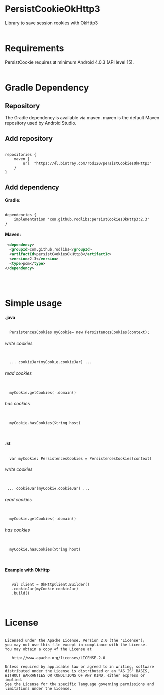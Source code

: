 # PersistCookieOkHttp3
Library to save session cookies with OkHttp3
</br>
</br>


# Requirements
PersistCookie requires at minimum Android 4.0.3 (API level 15).
</br>
</br>


# Gradle Dependency

## Repository
The Gradle dependency is available via maven. maven is the default Maven repository used by Android Studio.
</br>

## Add repository
<pre><code>
repositories {
    maven {
        url  "https://dl.bintray.com/rod120/persistCookiesOkHttp3" 
    }
}
</code></pre>



## Add dependency

#### Gradle:
<pre><code>
dependencies {
    implementation 'com.github.rodlibs:persistCookiesOkHttp3:2.3'
}
</code></pre>


#### Maven:
```xml
 <dependency>
  <groupId>com.github.rodlibs</groupId>
  <artifactId>persistCookiesOkHttp3</artifactId>
  <version>2.3</version>
  <type>pom</type>
</dependency>
```
</br>
</br>


# Simple usage
#### .java
<pre><code>
  PersistencesCookies myCookie= new PersistencesCookies(context);
</code></pre>
###### write cookies
<pre><code>
  ... cookieJar(myCookie.cookieJar) ...
</code></pre>
###### read cookies
<pre><code>
  myCookie.getCookies().domain()
</code></pre>
###### has cookies
<pre><code>
  myCookie.hasCookies(String host)
</code></pre>
</br>


#### .kt
<pre><code>
  var myCookie: PersistencesCookies = PersistencesCookies(context)
</code></pre>
###### write cookies
<pre><code>
 ... cookieJar(myCookie.cookieJar) ...
</code></pre>
###### read cookies
<pre><code>
  myCookie.getCookies().domain()
</code></pre>
###### has cookies
<pre><code>
  myCookie.hasCookies(String host)
</code></pre>
</br>




#### Example with OkHttp
<pre><code>
   val client = OkHttpClient.Builder()
   .cookieJar(myCookie.cookieJar)
   .build()
</code></pre>
</br>




# License
<pre><code>
Licensed under the Apache License, Version 2.0 (the "License");
you may not use this file except in compliance with the License.
You may obtain a copy of the License at

   http://www.apache.org/licenses/LICENSE-2.0

Unless required by applicable law or agreed to in writing, software
distributed under the License is distributed on an "AS IS" BASIS,
WITHOUT WARRANTIES OR CONDITIONS OF ANY KIND, either express or implied.
See the License for the specific language governing permissions and
limitations under the License.
</code></pre>

